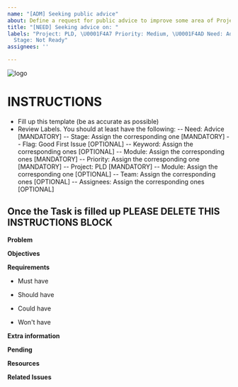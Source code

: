 ```yaml
---
name: "[ADM] Seeking public advice"
about: Define a request for public advice to improve some area of Project Lockdown.
title: "[NEED] Seeking advice on: "
labels: "Project: PLD, \U0001F4A7 Priority: Medium, \U0001F4AD Need: Advice, \U0001F6A7
  Stage: Not Ready"
assignees: ''

---
```


![logo](https://user-images.githubusercontent.com/9198668/85232285-68543380-b430-11ea-8353-1aafb79baf78.png) 

# INSTRUCTIONS
- Fill up this template (be as accurate as possible)
- Review Labels. You should at least have the following:
 -- Need: Advice [MANDATORY]
 -- Stage: Assign the corresponding one [MANDATORY]
 -- Flag: Good First Issue [OPTIONAL]
 -- Keyword: Assign the corresponding ones [OPTIONAL]
 -- Module: Assign the corresponding ones [MANDATORY]
 -- Priority: Assign the corresponding one [MANDATORY] 
 -- Project: PLD [MANDATORY]
 -- Module: Assign the corresponding one [OPTIONAL]
 -- Team: Assign the corresponding ones [OPTIONAL]
 -- Assignees: Assign the corresponding ones [OPTIONAL]

Once the Task is filled up PLEASE DELETE THIS INSTRUCTIONS BLOCK
---

**Problem**


**Objectives**


**Requirements**
- Must have

- Should have

- Could have

- Won't have


**Extra information**


**Pending**


**Resources**


**Related Issues**
<!--stackedit_data:
eyJoaXN0b3J5IjpbMzE0MzgxMjE2XX0=
-->
